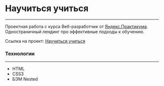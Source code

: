 # **Научиться учиться**
***
Проектная работа с курса Веб-разработчик от [Яндекс.Практикума](https://practicum.yandex.ru/).
Одностраничный лендинг про эффективные подходы к обучению.

Ссылка на проект: [Научиться учиться](https://chashchinavera.github.io/how-to-learn)

### **Технологии**
***
* HTML
* CSS3
* БЭМ Nested
